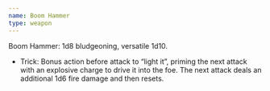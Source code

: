 ```yaml
---
name: Boom Hammer
type: weapon
---
```

Boom Hammer: 1d8 bludgeoning, versatile 1d10. 

* Trick: Bonus action before attack to “light it”, priming the next attack with an explosive charge to drive it into the foe. The next attack deals an additional 1d6 fire damage and then resets. 